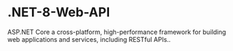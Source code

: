 # .NET-8-Web-API
ASP.NET Core a cross-platform, high-performance framework for building web applications and services, including RESTful APIs..
